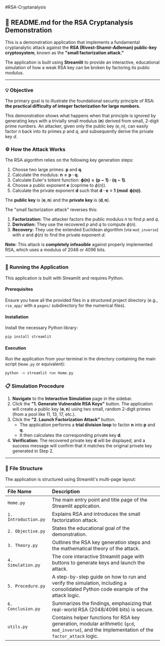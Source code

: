 #RSA-Cryptanalysis
## 📄 README.md for the RSA Cryptanalysis Demonstration

This is a demonstration application that implements a fundamental cryptanalytic attack against the **RSA (Rivest-Shamir-Adleman) public-key cryptosystem**, known as the **"small factorization attack."**

The application is built using **Streamlit** to provide an interactive, educational simulation of how a weak RSA key can be broken by factoring its public modulus.

-----

### 💡 Objective

The primary goal is to illustrate the foundational security principle of RSA: **the practical difficulty of integer factorization for large numbers.**

This demonstration shows what happens when that principle is ignored by generating keys with a trivially small modulus ($\mathbf{n}$) derived from small, 2-digit prime numbers. An attacker, given only the public key $(e, n)$, can easily factor $n$ back into its primes $p$ and $q$, and subsequently derive the private key $d$.

### ⚙️ How the Attack Works

The RSA algorithm relies on the following key generation steps:

1.  Choose two large primes: $\mathbf{p}$ and $\mathbf{q}$.
2.  Calculate the modulus: $\mathbf{n = p \cdot q}$.
3.  Calculate Euler's totient function: $\mathbf{\phi(n) = (p-1) \cdot (q-1)}$.
4.  Choose a public exponent $\mathbf{e}$ (coprime to $\phi(n)$).
5.  Calculate the private exponent $\mathbf{d}$ such that $\mathbf{d \cdot e \equiv 1 \pmod{\phi(n)}}$.

The **public key** is $(\mathbf{e}, \mathbf{n})$ and the **private key** is $(\mathbf{d}, \mathbf{n})$.

The "small factorization attack" reverses this:

1.  **Factorization:** The attacker factors the public modulus $n$ to find $p$ and $q$.
2.  **Derivation:** They use the recovered $p$ and $q$ to compute $\phi(n)$.
3.  **Recovery:** They use the extended Euclidean algorithm (via `mod_inverse`) with $e$ and $\phi(n)$ to find the private exponent $d$.

**Note:** This attack is **completely infeasible** against properly implemented RSA, which uses a modulus of 2048 or 4096 bits.

-----

### 🚀 Running the Application

This application is built with Streamlit and requires Python.

#### Prerequisites

Ensure you have all the provided files in a structured project directory (e.g., `rsa_app/` with a `pages/` subdirectory for the numerical files).

#### Installation

Install the necessary Python library:

```bash
pip install streamlit
```

#### Execution

Run the application from your terminal in the directory containing the main script (`Home.py` or equivalent):

```bash
python -m streamlit run Home.py
```

### 📋 Simulation Procedure

1.  **Navigate** to the **Interactive Simulation** page in the sidebar.
2.  Click the **"1. Generate Vulnerable RSA Keys"** button. The application will create a public key $(\mathbf{e}, \mathbf{n})$ using two small, random 2-digit primes (from a pool like 11, 13, 17, etc.).
3.  Click the **"2. Launch Factorization Attack"** button.
      * The application performs a **trial division loop** to factor $\mathbf{n}$ into $\mathbf{p}$ and $\mathbf{q}$.
      * It then calculates the corresponding private key $\mathbf{d}$.
4.  **Verification:** The recovered private key $\mathbf{d}$ will be displayed, and a success message will confirm that it matches the original private key generated in Step 2.

-----

### 📂 File Structure

The application is structured using Streamlit's multi-page layout:

| File Name | Description |
| :--- | :--- |
| `Home.py` | The main entry point and title page of the Streamlit application. |
| `1. Introduction.py` | Explains RSA and introduces the small factorization attack. |
| `2. Objective.py` | States the educational goal of the demonstration. |
| `3. Theory.py` | Outlines the RSA key generation steps and the mathematical theory of the attack. |
| `4. Simulation.py` | The core interactive Streamlit page with buttons to generate keys and launch the attack. |
| `5. Procedure.py` | A step-by-step guide on how to run and verify the simulation, including a consolidated Python code example of the attack logic. |
| `6. Conclusion.py` | Summarizes the findings, emphasizing that real-world RSA (2048/4096 bits) is secure. |
| `utils.py` | Contains helper functions for RSA key generation, modular arithmetic (`gcd`, `mod_inverse`), and the implementation of the `factor_attack` logic. |
